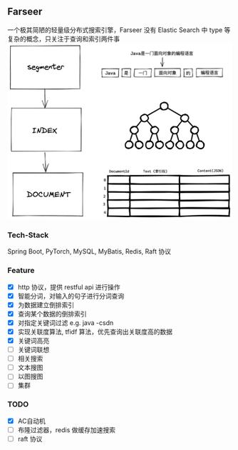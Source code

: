 ## Farseer

一个极其简陋的轻量级分布式搜索引擎，Farseer 没有 Elastic Search 中 type 等复杂的概念，只关注于查询和索引两件事
![farseer](./assets/farseer.png)

### Tech-Stack

Spring Boot, PyTorch, MySQL, MyBatis, Redis, Raft 协议

### Feature

- [x] http 协议，提供 restful api 进行操作
- [x] 智能分词，对输入的句子进行分词查询
- [x] 为数据建立倒排索引
- [x] 查询某个数据的倒排索引
- [x] 对指定关键词过滤 e.g. java -csdn
- [x] 实现关联度算法, tfidf 算法，优先查询出关联度高的数据
- [x] 关键词高亮
- [ ] 关键词联想
- [ ] 相关搜索
- [ ] 文本搜图
- [ ] 以图搜图
- [ ] 集群

### TODO

- [x] AC自动机
- [ ] 布隆过滤器，redis 做缓存加速搜索
- [ ] raft 协议
